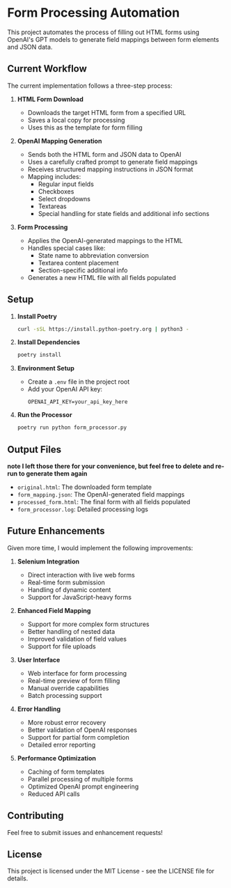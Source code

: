 # Form Processing Automation

This project automates the process of filling out HTML forms using OpenAI's GPT models to generate field mappings between form elements and JSON data.

## Current Workflow

The current implementation follows a three-step process:

1. **HTML Form Download**
   - Downloads the target HTML form from a specified URL
   - Saves a local copy for processing
   - Uses this as the template for form filling

2. **OpenAI Mapping Generation**
   - Sends both the HTML form and JSON data to OpenAI
   - Uses a carefully crafted prompt to generate field mappings
   - Receives structured mapping instructions in JSON format
   - Mapping includes:
     - Regular input fields
     - Checkboxes
     - Select dropdowns
     - Textareas
     - Special handling for state fields and additional info sections

3. **Form Processing**
   - Applies the OpenAI-generated mappings to the HTML
   - Handles special cases like:
     - State name to abbreviation conversion
     - Textarea content placement
     - Section-specific additional info
   - Generates a new HTML file with all fields populated

## Setup

1. **Install Poetry**
   ```bash
   curl -sSL https://install.python-poetry.org | python3 -
   ```

2. **Install Dependencies**
   ```bash
   poetry install
   ```

3. **Environment Setup**
   - Create a `.env` file in the project root
   - Add your OpenAI API key:
     ```
     OPENAI_API_KEY=your_api_key_here
     ```

4. **Run the Processor**
   ```bash
   poetry run python form_processor.py
   ```

## Output Files

**note I left those there for your convenience, but feel free to delete and re-run to generate them again**

- `original.html`: The downloaded form template
- `form_mapping.json`: The OpenAI-generated field mappings
- `processed_form.html`: The final form with all fields populated
- `form_processor.log`: Detailed processing logs

## Future Enhancements

Given more time, I would implement the following improvements:

1. **Selenium Integration**
   - Direct interaction with live web forms
   - Real-time form submission
   - Handling of dynamic content
   - Support for JavaScript-heavy forms

2. **Enhanced Field Mapping**
   - Support for more complex form structures
   - Better handling of nested data
   - Improved validation of field values
   - Support for file uploads

3. **User Interface**
   - Web interface for form processing
   - Real-time preview of form filling
   - Manual override capabilities
   - Batch processing support

4. **Error Handling**
   - More robust error recovery
   - Better validation of OpenAI responses
   - Support for partial form completion
   - Detailed error reporting

5. **Performance Optimization**
   - Caching of form templates
   - Parallel processing of multiple forms
   - Optimized OpenAI prompt engineering
   - Reduced API calls

## Contributing

Feel free to submit issues and enhancement requests!

## License

This project is licensed under the MIT License - see the LICENSE file for details. 